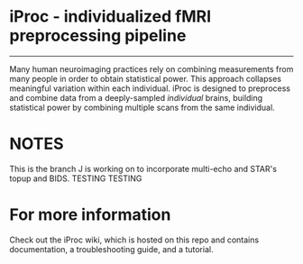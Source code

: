 # iProc - individualized fMRI preprocessing pipeline
------------------------------------------------
Many human neuroimaging practices rely on combining measurements from many people in order to obtain statistical power. This approach collapses meaningful variation within each individual. iProc is designed to preprocess and combine data from a deeply-sampled *individual* brains, building statistical power by combining multiple scans from the same individual.

# NOTES
This is the branch J is working on to incorporate multi-echo and STAR's topup and BIDS.
TESTING TESTING

# For more information

Check out the iProc wiki, which is hosted on this repo and contains documentation, a troubleshooting guide, and a tutorial.

